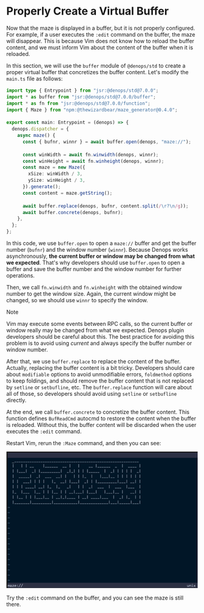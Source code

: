 # Properly Create a Virtual Buffer

Now that the maze is displayed in a buffer, but it is not properly configured.
For example, if a user executes the `:edit` command on the buffer, the maze will
disappear. This is because Vim does not know how to reload the buffer content,
and we must inform Vim about the content of the buffer when it is reloaded.

In this section, we will use the `buffer` module of `@denops/std` to create a
proper virtual buffer that concretizes the buffer content. Let's modify the
`main.ts` file as follows:

```typescript,title=denops/denops-maze/main.ts
import type { Entrypoint } from "jsr:@denops/std@7.0.0";
import * as buffer from "jsr:@denops/std@7.0.0/buffer";
import * as fn from "jsr:@denops/std@7.0.0/function";
import { Maze } from "npm:@thewizardbear/maze_generator@0.4.0";

export const main: Entrypoint = (denops) => {
  denops.dispatcher = {
    async maze() {
      const { bufnr, winnr } = await buffer.open(denops, "maze://");

      const winWidth = await fn.winwidth(denops, winnr);
      const winHeight = await fn.winheight(denops, winnr);
      const maze = new Maze({
        xSize: winWidth / 3,
        ySize: winHeight / 3,
      }).generate();
      const content = maze.getString();

      await buffer.replace(denops, bufnr, content.split(/\r?\n/g));
      await buffer.concrete(denops, bufnr);
    },
  };
};
```

In this code, we use `buffer.open` to open a `maze://` buffer and get the buffer
number (`bufnr`) and the window number (`winnr`). Because Denops works
asynchronously, **the current buffer or window may be changed from what we
expected**. That's why developers should use `buffer.open` to open a buffer and
save the buffer number and the window number for further operations.

Then, we call `fn.winwidth` and `fn.winheight` with the obtained window number
to get the window size. Again, the current window might be changed, so we should
use `winnr` to specify the window.

> [!NOTE]
>
> Vim may execute some events between RPC calls, so the current buffer or window
> really may be changed from what we expected. Denops plugin developers should
> be careful about this. The best practice for avoiding this problem is to avoid
> using _current_ and always specify the buffer number or window number.

After that, we use `buffer.replace` to replace the content of the buffer.
Actually, replacing the buffer content is a bit tricky. Developers should care
about `modifiable` options to avoid unmodifiable errors, `foldmethod` options to
keep foldings, and should remove the buffer content that is not replaced by
`setline` or `setbufline`, etc. The `buffer.replace` function will care about
all of those, so developers should avoid using `setline` or `setbufline`
directly.

At the end, we call `buffer.concrete` to concretize the buffer content. This
function defines `BufReadCmd` autocmd to restore the content when the buffer is
reloaded. Without this, the buffer content will be discarded when the user
executes the `:edit` command.

Restart Vim, rerun the `:Maze` command, and then you can see:

![](./img/properly-create-a-virtual-buffer-01.png)

Try the `:edit` command on the buffer, and you can see the maze is still there.
